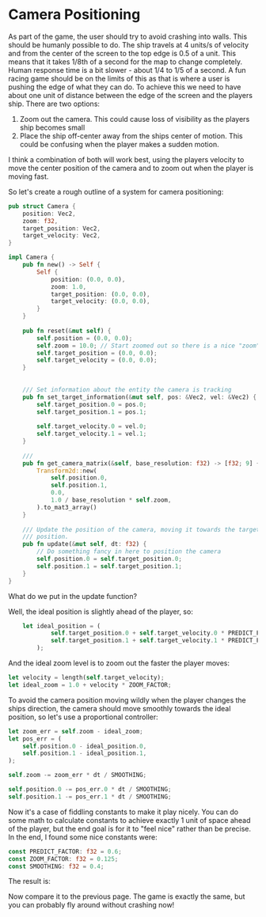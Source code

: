 # Camera Positioning

As part of the game, the user should try to avoid crashing into
walls. This should be humanly possible to do.
The ship travels at 4 units/s of velocity and from the center of the
screen to the top edge is 0.5 of a unit. This means that it takes
1/8th of a second for the map to change completely. Human response time 
is a bit slower - about 1/4 to 1/5 of a second. A fun racing game should
be on the limits of this as that is where a user is pushing the edge of
what they can do. To achieve this we need to have about one unit of 
distance between the edge of the screen and the players ship. There are 
two options:

1. Zoom out the camera. This could cause loss of visibility  as the players
ship becomes small
2. Place the ship off-center away from the ships center of motion. This
could be confusing when the player makes a sudden motion.

I think a combination of both will work best, using the players 
velocity to move the center position of the camera and to zoom out when 
the player is moving fast.

So let's create a rough outline of a system for camera positioning:
```rust
pub struct Camera {
    position: Vec2,
    zoom: f32,
    target_position: Vec2,
    target_velocity: Vec2,
}

impl Camera {
    pub fn new() -> Self {
        Self {
            position: (0.0, 0.0),
            zoom: 1.0,
            target_position: (0.0, 0.0),
            target_velocity: (0.0, 0.0),
        }
    }
    
    pub fn reset(&mut self) {
        self.position = (0.0, 0.0);
        self.zoom = 10.0; // Start zoomed out so there is a nice "zoom" animation at the game start
        self.target_position = (0.0, 0.0);
        self.target_velocity = (0.0, 0.0);
    }
    
    
    /// Set information about the entity the camera is tracking
    pub fn set_target_information(&mut self, pos: &Vec2, vel: &Vec2) {
        self.target_position.0 = pos.0;
        self.target_position.1 = pos.1;
        
        self.target_velocity.0 = vel.0;
        self.target_velocity.1 = vel.1;
    }
    
    ///
    pub fn get_camera_matrix(&self, base_resolution: f32) -> [f32; 9] {
        Transform2d::new(
            self.position.0,
            self.position.1,
            0.0,
            1.0 / base_resolution * self.zoom,
        ).to_mat3_array()
    }
    
    /// Update the position of the camera, moving it towards the target
    /// position.
    pub fn update(&mut self, dt: f32) {
        // Do something fancy in here to position the camera
        self.position.0 = self.target_position.0;
        self.position.1 = self.target_position.1;
    }
}
```

What do we put in the update function?

Well, the ideal position is slightly ahead of the player, so:
```rust
    let ideal_position = (
            self.target_position.0 + self.target_velocity.0 * PREDICT_FACTOR,
            self.target_position.1 + self.target_velocity.1 * PREDICT_FACTOR,
        );
```
And the ideal zoom level is to zoom out the faster the player moves:
```rust
let velocity = length(self.target_velocity);
let ideal_zoom = 1.0 + velocity * ZOOM_FACTOR;
```

To avoid the camera position moving wildly 
when the player changes the ships direction, the camera should move
smoothly towards the ideal position, so let's use a proportional 
controller:
```rust
let zoom_err = self.zoom - ideal_zoom;
let pos_err = (
    self.position.0 - ideal_position.0,
    self.position.1 - ideal_position.1,
);

self.zoom -= zoom_err * dt / SMOOTHING;

self.position.0 -= pos_err.0 * dt / SMOOTHING;
self.position.1 -= pos_err.1 * dt / SMOOTHING;
```

Now it's a case of fiddling constants to make it play nicely. You can
do some math to calculate constants to achieve exactly 1 unit of space
ahead of the player, but the end goal is for it to "feel nice" rather
than be precise. In the end, I found some nice constants were:
```rust
const PREDICT_FACTOR: f32 = 0.6;
const ZOOM_FACTOR: f32 = 0.125;
const SMOOTHING: f32 = 0.4;
```

The result is:

<canvas id="swoop/swoop_camera_positioning"></canvas>

Now compare it to the previous page. The game is exactly the same, but
you can probably fly around without crashing now!
